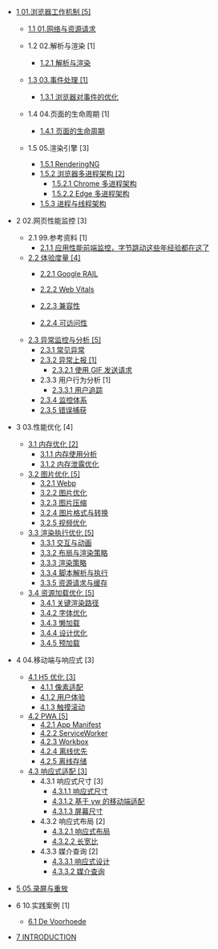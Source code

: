   - [1 01.浏览器工作机制 [5]](/01.浏览器工作机制/README.md)
    - [1.1 01.网络与资源请求](/01.浏览器工作机制/01.网络与资源请求/README.md)
      
    - 1.2 02.解析与渲染 [1]
      - [1.2.1 解析与渲染](/01.浏览器工作机制/02.解析与渲染/解析与渲染.md)
    - [1.3 03.事件处理 [1]](/01.浏览器工作机制/03.事件处理/README.md)
      - [1.3.1 浏览器对事件的优化](/01.浏览器工作机制/03.事件处理/浏览器对事件的优化.md)
    - 1.4 04.页面的生命周期 [1]
      - [1.4.1 页面的生命周期](/01.浏览器工作机制/04.页面的生命周期/页面的生命周期.md)
    - 1.5 05.渲染引擎 [3]
      - [1.5.1 RenderingNG](/01.浏览器工作机制/05.渲染引擎/RenderingNG.md)
      - [1.5.2 浏览器多进程架构 [2]](/01.浏览器工作机制/05.渲染引擎/浏览器多进程架构/README.md)
        - [1.5.2.1 Chrome 多进程架构](/01.浏览器工作机制/05.渲染引擎/浏览器多进程架构/Chrome%20多进程架构.md)
        - [1.5.2.2 Edge 多进程架构](/01.浏览器工作机制/05.渲染引擎/浏览器多进程架构/Edge%20多进程架构.md)
      - [1.5.3 进程与线程架构](/01.浏览器工作机制/05.渲染引擎/进程与线程架构.md)
  - 2 02.网页性能监控 [3]
    - 2.1 99.参考资料 [1]
      - [2.1.1 应用性能前端监控，字节跳动这些年经验都在这了](/02.网页性能监控/99.参考资料/2021-应用性能前端监控，字节跳动这些年经验都在这了.md)
    - [2.2 体验度量 [4]](/02.网页性能监控/体验度量/README.md)
      - [2.2.1 Google RAIL](/02.网页性能监控/体验度量/Google%20RAIL.md)
      - [2.2.2 Web Vitals](/02.网页性能监控/体验度量/Web%20Vitals/README.md)
        
      - [2.2.3 兼容性](/02.网页性能监控/体验度量/兼容性.md)
      - [2.2.4 可访问性](/02.网页性能监控/体验度量/可访问性.md)
    - [2.3 异常监控与分析 [5]](/02.网页性能监控/异常监控与分析/README.md)
      - [2.3.1 常见异常](/02.网页性能监控/异常监控与分析/常见异常.md)
      - [2.3.2 异常上报 [1]](/02.网页性能监控/异常监控与分析/异常上报/README.md)
        - [2.3.2.1 使用 GIF 发送请求](/02.网页性能监控/异常监控与分析/异常上报/使用%20GIF%20发送请求.md)
      - 2.3.3 用户行为分析 [1]
        - [2.3.3.1 用户追踪](/02.网页性能监控/异常监控与分析/用户行为分析/用户追踪.md)
      - [2.3.4 监控体系](/02.网页性能监控/异常监控与分析/监控体系.md)
      - [2.3.5 错误捕获](/02.网页性能监控/异常监控与分析/错误捕获.md)
  - 3 03.性能优化 [4]
    - [3.1 内存优化 [2]](/03.性能优化/内存优化/README.md)
      - [3.1.1 内存使用分析](/03.性能优化/内存优化/内存使用分析.md)
      - [3.1.2 内存泄露优化](/03.性能优化/内存优化/内存泄露优化.md)
    - [3.2 图片优化 [5]](/03.性能优化/图片优化/README.md)
      - [3.2.1 Webp](/03.性能优化/图片优化/Webp.md)
      - [3.2.2 图片优化](/03.性能优化/图片优化/图片优化.md)
      - [3.2.3 图片压缩](/03.性能优化/图片优化/图片压缩.md)
      - [3.2.4 图片格式与转换](/03.性能优化/图片优化/图片格式与转换.md)
      - [3.2.5 视频优化](/03.性能优化/图片优化/视频优化.md)
    - [3.3 渲染执行优化 [5]](/03.性能优化/渲染执行优化/README.md)
      - [3.3.1 交互与动画](/03.性能优化/渲染执行优化/交互与动画.md)
      - [3.3.2 布局与渲染策略](/03.性能优化/渲染执行优化/布局与渲染策略.md)
      - [3.3.3 渲染策略](/03.性能优化/渲染执行优化/渲染策略.md)
      - [3.3.4 脚本解析与执行](/03.性能优化/渲染执行优化/脚本解析与执行.md)
      - [3.3.5 资源请求与缓存](/03.性能优化/渲染执行优化/资源请求与缓存.md)
    - [3.4 资源加载优化 [5]](/03.性能优化/资源加载优化/README.md)
      - [3.4.1 关键渲染路径](/03.性能优化/资源加载优化/关键渲染路径.md)
      - [3.4.2 字体优化](/03.性能优化/资源加载优化/字体优化.md)
      - [3.4.3 懒加载](/03.性能优化/资源加载优化/懒加载.md)
      - [3.4.4 设计优化](/03.性能优化/资源加载优化/设计优化.md)
      - [3.4.5 预加载](/03.性能优化/资源加载优化/预加载.md)
  - 4 04.移动端与响应式 [3]
    - [4.1 H5 优化 [3]](/04.移动端与响应式/H5%20优化/README.md)
      - [4.1.1 像素适配](/04.移动端与响应式/H5%20优化/像素适配.md)
      - [4.1.2 用户体验](/04.移动端与响应式/H5%20优化/用户体验.md)
      - [4.1.3 触摸滚动](/04.移动端与响应式/H5%20优化/触摸滚动.md)
    - [4.2 PWA [5]](/04.移动端与响应式/PWA/README.md)
      - [4.2.1 App Manifest](/04.移动端与响应式/PWA/App%20Manifest.md)
      - [4.2.2 ServiceWorker](/04.移动端与响应式/PWA/ServiceWorker.md)
      - [4.2.3 Workbox](/04.移动端与响应式/PWA/Workbox.md)
      - [4.2.4 离线优先](/04.移动端与响应式/PWA/离线优先.md)
      - [4.2.5 离线存储](/04.移动端与响应式/PWA/离线存储.md)
    - [4.3 响应式适配 [3]](/04.移动端与响应式/响应式适配/README.md)
      - 4.3.1 响应式尺寸 [3]
        - [4.3.1.1 响应式尺寸](/04.移动端与响应式/响应式适配/响应式尺寸/响应式尺寸.md)
        - [4.3.1.2 基于 vw 的移动端适配](/04.移动端与响应式/响应式适配/响应式尺寸/基于%20vw%20的移动端适配.md)
        - [4.3.1.3 屏幕尺寸](/04.移动端与响应式/响应式适配/响应式尺寸/屏幕尺寸.md)
      - 4.3.2 响应式布局 [2]
        - [4.3.2.1 响应式布局](/04.移动端与响应式/响应式适配/响应式布局/响应式布局.md)
        - [4.3.2.2 长宽比](/04.移动端与响应式/响应式适配/响应式布局/长宽比.md)
      - 4.3.3 媒介查询 [2]
        - [4.3.3.1 响应式设计](/04.移动端与响应式/响应式适配/媒介查询/响应式设计.md)
        - [4.3.3.2 媒介查询](/04.移动端与响应式/响应式适配/媒介查询/媒介查询.md)
  - [5 05.录屏与重放](/05.录屏与重放/README.md)
    
  - 6 10.实践案例 [1]
    - [6.1 De Voorhoede](/10.实践案例/De%20Voorhoede.md)
  - [7 INTRODUCTION](/INTRODUCTION.md)